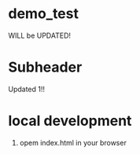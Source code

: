 # demo_test

WILL be UPDATED!





# Subheader

Updated 1!!


# local development

1. opem index.html in your browser
